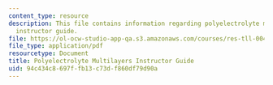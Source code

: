 ```yaml
---
content_type: resource
description: This file contains information regarding polyelectrolyte multilayers
  instructor guide.
file: https://ol-ocw-studio-app-qa.s3.amazonaws.com/courses/res-tll-004-stem-concept-videos-fall-2013/94c434c8697ffb13c73df860df79d90a_MITRES_TLL-004F13_PolGuide.pdf
file_type: application/pdf
resourcetype: Document
title: Polyelectrolyte Multilayers Instructor Guide
uid: 94c434c8-697f-fb13-c73d-f860df79d90a
---
```


